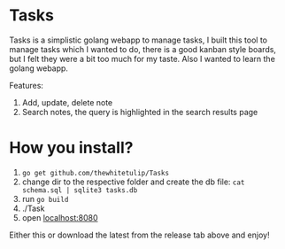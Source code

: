 # Tasks

Tasks is a simplistic golang webapp to manage tasks, I built this tool to manage tasks which I wanted to do, there is a good kanban style boards, but I felt they were a bit too much for my taste. Also I wanted to learn the golang webapp.

Features:
1. Add, update, delete note
2. Search notes, the query is highlighted in the search results page

How you install?
==================

1. `go get github.com/thewhitetulip/Tasks`
1. change dir to the respective folder and create the db file: `cat schema.sql | sqlite3 tasks.db`
1. run `go build`
1. ./Task
1. open [localhost:8080](http://localhost:8080)

Either this or download the latest from the release tab above and enjoy!
